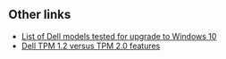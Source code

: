 


## Other links
* [List of Dell models tested for upgrade to Windows 10](http://www.dell.com/support/article/us/en/19/SLN297954)
* [Dell TPM 1.2 versus TPM 2.0 features](http://en.community.dell.com/techcenter/enterprise-client/w/wiki/11849.tpm-1-2-vs-2-0-features)
